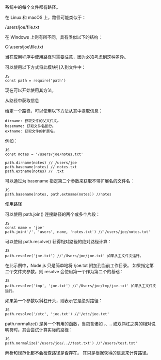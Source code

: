 
系统中的每个文件都有路径。

在 Linux 和 macOS 上，路径可能类似于：

/users/joe/file.txt

在 Windows 上则有所不同，具有类似以下的结构：

C:\users\joe\file.txt

当在应用程序中使用路径时需要注意，因为必须考虑到这种差异。

可以使用以下方式将此模块引入到文件中：

	JS
	const path = require('path')

现在可以开始使用其方法。

从路径中获取信息

给定一个路径，可以使用以下方法从其中提取信息：

	dirname: 获取文件的父文件夹。
	basename: 获取文件名部分。
	extname: 获取文件的扩展名。

例如：

	JS
	const notes = '/users/joe/notes.txt'

	path.dirname(notes) // /users/joe
	path.basename(notes) // notes.txt
	path.extname(notes) // .txt

可以通过为 basename 指定第二个参数来获取不带扩展名的文件名：

	JS
	path.basename(notes, path.extname(notes)) //notes

使用路径

可以使用 path.join() 连接路径的两个或多个片段：

	JS
	const name = 'joe'
	path.join('/', 'users', name, 'notes.txt') //'/users/joe/notes.txt'

可以使用 path.resolve() 获得相对路径的绝对路径计算：

	JS
	path.resolve('joe.txt') //'/Users/joe/joe.txt' 如果从主文件夹运行。

在此示例中，Node.js 只是简单地将 /joe.txt 附加到当前工作目录。 如果指定第二个文件夹参数，则 resolve 会使用第一个作为第二个的基础：

	JS
	path.resolve('tmp', 'joe.txt') //'/Users/joe/tmp/joe.txt' 如果从主文件夹运行。

如果第一个参数以斜杠开头，则表示它是绝对路径：

	JS
	path.resolve('/etc', 'joe.txt') //'/etc/joe.txt'

path.normalize() 是另一个有用的函数，当包含诸如 .、.. 或双斜杠之类的相对说明符时，其会尝试计算实际的路径：

	JS
	path.normalize('/users/joe/..//test.txt') //'/users/test.txt'

解析和规范化都不会检查路径是否存在。 其只是根据获得的信息来计算路径。